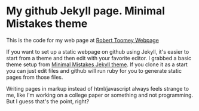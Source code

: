 # My github Jekyll page.  Minimal Mistakes theme

This is the code for my web page at [Robert Toomey Webpage](http://retoomey/github.io)

If you want to set up a static webpage on github using Jekyll, it's easier to start from a theme and then edit with your favorite editor.  I grabbed a basic theme setup from [Minimal Mistakes Jekyll theme](https://github.com/mmistakes/minimal-mistakes).  If you clone it as a start you can just edit files and github will run ruby for you to generate static pages from those files. 

Writing pages in markup instead of html/javascript always feels strange to me, like I'm working on a college paper or something and not programming.  But I guess that's the point, right? 
